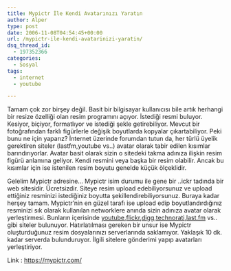 ```yaml
---
title: Mypictr İle Kendi Avatarınızı Yaratın
author: Alper
type: post
date: 2006-11-08T04:54:45+00:00
url: /mypictr-ile-kendi-avatarinizi-yaratin/
dsq_thread_id:
  - 197352366
categories:
  - Sosyal
tags:
  - internet
  - youtube

---
```

Tamam çok zor birşey değil. Basit bir bilgisayar kullanıcısı bile artık herhangi bir resize özelliği olan resim programını açıyor. İstediği resmi buluyor. Kesiyor, biçiyor, formatlıyor ve istediği şekle getirebiliyor. Mevcut bir fotoğrafından farklı figürlerle değişik boyutlarda kopyalar çıkartabiliyor. Peki bunu ne için yaparız? İnternet üzerinde forumdan tutun da, her türlü üyelik gerektiren siteler (lastfm,youtube vs..) avatar olarak tabir edilen kısımlar barındırıyorlar. Avatar basit olarak sizin o sitedeki takma adınıza ilişkin resim figürü anlamına geliyor. Kendi resmini veya başka bir resim olabilir. Ancak bu kısımlar için ise istenilen resim boyutu genelde küçük ölçeklidir.

<!--more-->

Gelelim Mypictr adresine&#8230; Mypictr isim durumu ile gene bir ..ickr tadında bir web sitesidir. Ücretsizdir. Siteye resim upload edebiliyorsunuz ve upload ettiğiniz resminizi istediğiniz boyutta şekillendirebiliyorsunuz. Buraya kadar herşey tamam. Mypictr&#8217;nin en güzel tarafı ise upload edip boyutlandırdığınız resminizi sık olarak kullanılan networklere anında sizin adınıza avatar olarak yerleştirmesi. Bunların içerisinde [youtube][1],[flickr][2],[digg][3],[technorati][4],[last.fm][5] vs.. gibi siteler bulunuyor. Hatırlatılması gereken bir unsur ise Mypictr oluşturduğunuz resim dosyalarınızı serverlarında saklamıyor. Yaklaşık 10 dk. kadar serverda bulunduruyor. İlgili sitelere gönderimi yapıp avatarları yerleştiriyor.

Link : https://mypictr.com/

 [1]: https://www.youtube.com
 [2]: https://www.flickr.com
 [3]: https://www.digg.com
 [4]: https://www.technorati.com
 [5]: https://www.last.fm